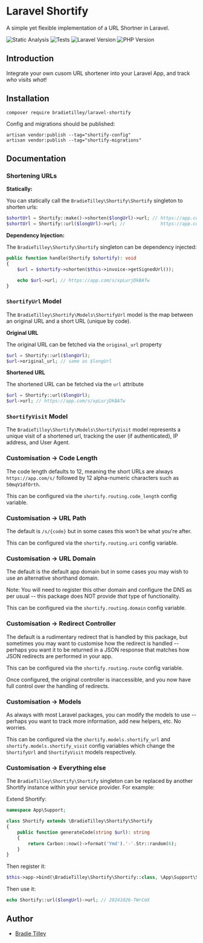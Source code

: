 # Laravel Shortify

A simple yet flexible implementation of a URL Shortner in Laravel.

![Static Analysis](https://github.com/bradietilley/laravel-shortify/actions/workflows/static.yml/badge.svg)
![Tests](https://github.com/bradietilley/laravel-shortify/actions/workflows/tests.yml/badge.svg)
![Laravel Version](https://img.shields.io/badge/Laravel%20Version-%E2%89%A5%2011.0-F9322C)
![PHP Version](https://img.shields.io/badge/PHP%20Version-%E2%89%A5%208.3-4F5B93)


## Introduction

Integrate your own cusom URL shortener into your Laravel App, and track *who* visits *what*!

## Installation

```
composer require bradietilley/laravel-shortify
```

Config and migrations should be published:

```
artisan vendor:publish --tag="shortify-config"
artisan vendor:publish --tag="shortify-migrations"
```


## Documentation

### Shortening URLs

**Statically:**

You can statically call the `BradieTilley\Shortify\Shortify` singleton to shorten urls:

```php
$shortUrl = Shortify::make()->shorten($longUrl)->url; // https://app.com/s/Ws4BYCVLDDDh
$shortUrl = Shortify::url($longUrl)->url; //             https://app.com/s/5wHiKrKx5xV1
```

**Dependency Injection:**

The `BradieTilley\Shortify\Shortify` singleton can be dependency injected:

```php
public function handle(Shortify $shortify): void
{
    $url = $shortify->shorten($this->invoice->getSignedUrl());

    echo $url->url; // https://app.com/s/xpLurjDkBATw
}
```

### `ShortifyUrl` Model

The `BradieTilley\Shortify\Models\ShortifyUrl` model is the map between an original URL and a short URL (unique by code).

**Original URL**

The original URL can be fetched via the `original_url` property

```php
$url = Shortify::url($longUrl);
$url->original_url; // same as $longUrl
```

**Shortened URL**

The shortened URL can be fetched via the `url` attribute

```php
$url = Shortify::url($longUrl);
$url->url; // https://app.com/s/xpLurjDkBATw
```

### `ShortifyVisit` Model

The `BradieTilley\Shortify\Models\ShortifyVisit` model represents a unique visit of a shortened url, tracking the user (if authenticated), IP address, and User Agent.

### Customisation → Code Length

The code length defaults to 12, meaning the short URLs are always `https://app.com/s/` followed by 12 alpha-numeric characters such as `50mqV1dfOrth`.

This can be configured via the `shortify.routing.code_length` config variable.

### Customisation → URL Path

The default is `/s/{code}` but in some cases this won't be what you're after.

This can be configured via the `shortify.routing.uri` config variable.

### Customisation → URL Domain

The default is the default app domain but in some cases you may wish to use an alternative shorthand domain.

Note: You will need to register this other domain and configure the DNS as per usual -- this package does NOT provide *that* type of functionality.

This can be configured via the `shortify.routing.domain` config variable.

### Customisation → Redirect Controller

The default is a rudimentary redirect that is handled by this package, but sometimes you may want to customise how the redirect is handled -- perhaps you want it to be returned in a JSON response that matches how JSON redirects are performed in your app.

This can be configured via the `shortify.routing.route` config variable.

Once configured, the original controller is inaccessible, and you now have full control over the handling of redirects.

### Customisation → Models

As always with most Laravel packages, you can modify the models to use -- perhaps you want to track more information, add new helpers, etc. No worries.

This can be configured via the `shortify.models.shortify_url` and `shortify.models.shortify_visit` config variables which change the `ShortifyUrl` and `ShortifyVisit` models respectively.

### Customisation → Everything else

The `BradieTilley\Shortify\Shortify` singleton can be replaced by another Shortify instance within your service provider. For example:

Extend Shortify:

```php
namespace App\Support;

class Shortify extends \BradieTilley\Shortify\Shortify
{
    public function generateCode(string $url): string
    {
        return Carbon::now()->format('Ymd').'-'.Str::random(6);
    }
}
```

Then register it:

```php
$this->app->bind(\BradieTilley\Shortify\Shortify::class, \App\Support\Shortify::class);
```

Then use it:

```php
echo Shortify::url($longUrl)->url; // 20241026-TWrCmX
```

## Author

- [Bradie Tilley](https://github.com/bradietilley)
